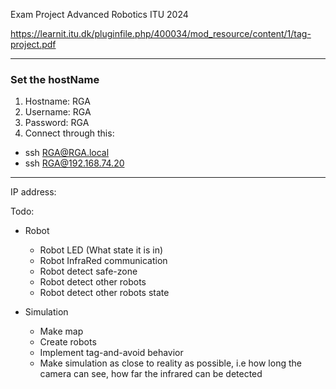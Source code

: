 Exam Project Advanced Robotics ITU 2024

https://learnit.itu.dk/pluginfile.php/400034/mod_resource/content/1/tag-project.pdf

------------------------------
### Set the hostName
1. Hostname: RGA
2. Username: RGA
3. Password: RGA
4. Connect through this:
- ssh RGA@RGA.local
- ssh RGA@192.168.74.20

------------------------------

IP address: 

Todo:
- Robot
    - Robot LED (What state it is in)
    - Robot InfraRed communication
    - Robot detect safe-zone
    - Robot detect other robots
    - Robot detect other robots state

- Simulation
    - Make map
    - Create robots
    - Implement tag-and-avoid behavior
    - Make simulation as close to reality as possible, i.e how long the camera can see, how far the infrared can be detected 
